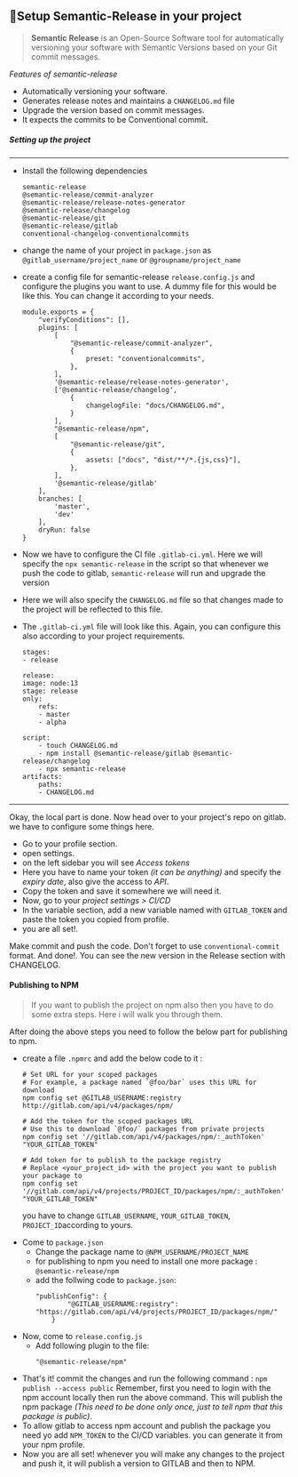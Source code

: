 ## 🚀Setup Semantic-Release in your project

> **Semantic Release** is an Open-Source Software tool for automatically versioning your software with Semantic Versions based on your Git commit messages.

_Features of semantic-release_

- Automatically versioning your software.
- Generates release notes and maintains a `CHANGELOG.md` file
- Upgrade the version based on commit messages.
- It expects the commits to be Conventional commit.

##### Setting up the project

---

- Install the following dependencies

  ```
  semantic-release
  @semantic-release/commit-analyzer
  @semantic-release/release-notes-generator
  @semantic-release/changelog
  @semantic-release/git
  @semantic-release/gitlab
  conventional-changelog-conventionalcommits
  ```

- change the name of your project in `package.json` as `@gitlab_username/project_name` or `@groupname/project_name`

- create a config file for semantic-release `release.config.js` and configure the plugins you want to use. A dummy file for this would be like this. You can change it according to your needs.

  ```
  module.exports = {
      "verifyConditions": [],
      plugins: [
          [
              "@semantic-release/commit-analyzer",
              {
                  preset: "conventionalcommits",
              },
          ],
          '@semantic-release/release-notes-generator',
          ['@semantic-release/changelog',
              {
                  changelogFile: "docs/CHANGELOG.md",
              }
          ],
          "@semantic-release/npm",
          [
              "@semantic-release/git",
              {
                  assets: ["docs", "dist/**/*.{js,css}"],
              },
          ],
          '@semantic-release/gitlab'
      ],
      branches: [
          'master',
          'dev'
      ],
      dryRun: false
  }
  ```

- Now we have to configure the CI file `.gitlab-ci.yml`. Here we will specify the `npx semantic-release` in the script so that whenever we push the code to gitlab, `semantic-release` will run and upgrade the version

- Here we will also specify the `CHANGELOG.md` file so that changes made to the project will be reflected to this file.

- The `.gitlab-ci.yml` file will look like this. Again, you can configure this also according to your project requirements.

  ```
  stages:
  - release

  release:
  image: node:13
  stage: release
  only:
      refs:
      - master
      - alpha

  script:
      - touch CHANGELOG.md
      - npm install @semantic-release/gitlab @semantic-release/changelog
      - npx semantic-release
  artifacts:
      paths:
      - CHANGELOG.md
  ```

---

Okay, the local part is done. Now head over to your project's repo on gitlab. we have to configure some things here.

- Go to your profile section.
- open settings.
- on the left sidebar you will see _Access tokens_
- Here you have to name your token _(it can be anything)_ and specify the _expiry date_, also give the access to _API_.
- Copy the token and save it somewhere we will need it.
- Now, go to your _project settings > CI/CD_
- In the variable section, add a new variable named with `GITLAB_TOKEN` and paste the token you copied from profile.
- you are all set!.

Make commit and push the code. Don't forget to use `conventional-commit` format. And done!. You can see the new version in the Release section with CHANGELOG.

#### Publishing to NPM

> If you want to publish the project on npm also then you have to do some extra steps. Here i will walk you through them.

After doing the above steps you need to follow the below part for publishing to npm.

- create a file `.npmrc` and add the below code to it :

  ```
  # Set URL for your scoped packages
  # For example, a package named `@foo/bar` uses this URL for download
  npm config set @GITLAB_USERNAME:registry http://gitlab.com/api/v4/packages/npm/

  # Add the token for the scoped packages URL
  # Use this to download `@foo/` packages from private projects
  npm config set '//gitlab.com/api/v4/packages/npm/:_authToken' "YOUR_GITLAB_TOKEN"

  # Add token for to publish to the package registry
  # Replace <your_project_id> with the project you want to publish your package to
  npm config set '//gitlab.com/api/v4/projects/PROJECT_ID/packages/npm/:_authToken' "YOUR_GITLAB_TOKEN"
  ```

  you have to change `GITLAB_USERNAME`, `YOUR_GITLAB_TOKEN`, `PROJECT_ID`according to yours.

* Come to `package.json`
  - Change the package name to `@NPM_USERNAME/PROJECT_NAME`
  - for publishing to npm you need to install one more package : `@semantic-release/npm`
  - add the follwing code to `package.json`:
    ```
    "publishConfig": {
            "@GITLAB_USERNAME:registry": "https://gitlab.com/api/v4/projects/PROJECT_ID/packages/npm/"
        }
    ```
* Now, come to `release.config.js`
  - Add following plugin to the file:
    ```
    "@semantic-release/npm"
    ```
* That's it! commit the changes and run the following command :
  `npm publish --access public`
  Remember, first you need to login with the npm account locally then run the above command. This will publish the npm package _(This need to be done only once, just to tell npm that this package is public)_.
* To allow gitlab to access npm account and publish the package you need yo add `NPM_TOKEN` to the CI/CD variables. you can generate it from your npm profile.
* Now you are all set! whenever you will make any changes to the project and push it, it will publish a version to GITLAB and then to NPM.
